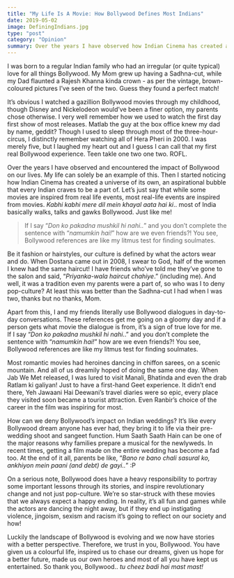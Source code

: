 ```yaml
---
title: "My Life Is A Movie: How Bollywood Defines Most Indians"
date: 2019-05-02
image: DefiningIndians.jpg
type: "post"
category: "Opinion"
summary: Over the years I have observed how Indian Cinema has created a universe of its own, an aspirational bubble that every Indian craves to be a part of!
---
```


I was born to a regular Indian family who had an irregular (or quite typical) love for all things Bollywood. My Mom grew up having a Sadhna-cut, while my Dad flaunted a Rajesh Khanna kinda crown - as per the vintage, brown-coloured pictures I’ve seen of the two. Guess they found a perfect match!

It’s obvious I watched a gazillion Bollywood movies through my childhood, though Disney and Nickelodeon would’ve been a finer option, my parents chose otherwise. I very well remember how we used to watch the first day first show of most releases. Matlab the guy at the box office knew my dad by name, geddit?  Though I used to sleep through most of the three-hour-circus, I distinctly remember watching all of Hera Pheri in 2000. I was merely five, but I laughed my heart out and I guess I can call that my first real Bollywood experience. Teen takle one two one two. ROFL.

Over the years I have observed and encountered the impact of Bollywood on our lives. My life can solely be an example of this. Then I started noticing how Indian Cinema has created a universe of its own, an aspirational bubble that every Indian craves to be a part of. Let’s just say that while some movies are inspired from real life events, most real-life events are inspired from movies. <em>Kabhi kabhi mere dil mein khayal aata hai ki</em>.. most of India basically walks, talks and gawks Bollywood. Just like me!

>If I say “<em>Don ko pakadna mushkil hi nahi..</em>” and you don’t complete the sentence with “<em>namumkin hai!</em>” how are we even friends?! You see, Bollywood references are like my litmus test for finding soulmates.

Be it fashion or hairstyles, our culture is defined by what the actors wear and do. When Dostana came out in 2008, I swear to God, half of the women I knew had the same haircut! I have friends who’ve told me they’ve gone to the salon and said, “<em>Priyanka-wala haircut chahiye</em>.” (including me). And well, it was a tradition even my parents were a part of, so who was I to deny pop-culture? At least this was better than the Sadhna-cut I had when I was two, thanks but no thanks, Mom.

Apart from this, I and my friends literally use Bollywood dialogues in day-to-day conversations. These references get me going on a gloomy day and if a person gets what movie the dialogue is from, it’s a sign of true love for me. If I say “<em>Don ko pakadna mushkil hi nahi</em>..” and you don’t complete the sentence with “<em>namumkin hai!</em>” how are we even friends?! You see, Bollywood references are like my litmus test for finding soulmates.

Most romantic movies had heroines dancing in chiffon sarees, on a scenic mountain. And all of us dreamily hoped of doing the same one day. When Jab We Met released, I was lured to visit Manali, Bhatinda and even the drab Ratlam ki galiyan! Just to have a first-hand Geet experience. It didn’t end there, Yeh Jawaani Hai Deewani’s travel diaries were so epic, every place they visited soon became a tourist attraction. Even Ranbir’s choice of the career in the film was inspiring for most.

How can we deny Bollywood’s impact on Indian weddings? It’s like every Bollywood dream anyone has ever had, they bring it to life via their pre-wedding shoot and sangeet function. Hum Saath Saath Hain can be one of the major reasons why families prepare a musical for the newlyweds. In recent times, getting a film made on the entire wedding has become a fad too. At the end of it all, parents be like, “<em>Bano re bano chali sasural ko, ankhiyon mein paani (and debt) de gayi..</em>” :P

On a serious note, Bollywood does have a heavy responsibility to portray some important lessons through its stories, and inspire revolutionary change and not just pop-culture. We’re so star-struck with these movies that we always expect a happy ending. In reality, it’s all fun and games while the actors are dancing the night away, but if they end up instigating violence, jingoism, sexism and racism it’s going to reflect on our society and how!

Luckily the landscape of Bollywood is evolving and we now have stories with a better perspective. Therefore, we trust in you, Bollywood. You have given us a colourful life, inspired us to chase our dreams, given us hope for a better future, made us our own heroes and most of all you have kept us entertained. So thank you, Bollywood.. <em>tu cheez badi hai mast mast!</em>
